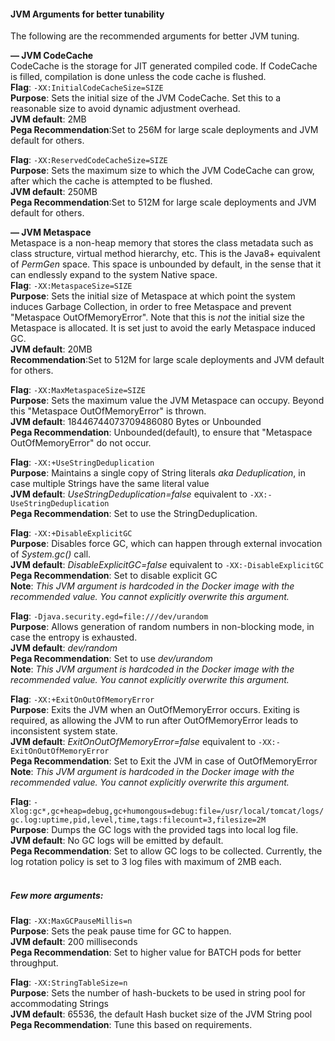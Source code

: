 #### JVM Arguments for better tunability
The following are the recommended arguments for better JVM tuning.

**— JVM CodeCache**<br>
CodeCache is the storage for JIT generated compiled code. If CodeCache is filled, compilation is done unless the code cache is flushed. <br>
**Flag**: `-XX:InitialCodeCacheSize=SIZE` <br>
**Purpose**: Sets the initial size of the JVM CodeCache. Set this to a reasonable size to avoid dynamic adjustment overhead.<br>
**JVM default**: 2MB <br>
**Pega Recommendation**:Set to 256M for large scale deployments and JVM default for others.

**Flag**: `-XX:ReservedCodeCacheSize=SIZE` <br>
**Purpose**: Sets the maximum size to which the JVM CodeCache can grow, after which the cache is attempted to be flushed. <br>
**JVM default**: 250MB<br>
**Pega Recommendation**:Set to 512M for large scale deployments and JVM default for others.<br> 

**— JVM Metaspace** <br>
Metaspace is a non-heap memory that stores the class metadata such as class structure, virtual method hierarchy, etc. 
This is the Java8+ equivalent of *PermGen* space. This space is unbounded by default, in the sense that it can endlessly expand to the system Native space.<br>
**Flag**: `-XX:MetaspaceSize=SIZE` <br>
**Purpose**: Sets the initial size of Metaspace at which point the system induces Garbage Collection, in order to free Metaspace and prevent "Metaspace OutOfMemoryError". 
 Note that this is *not* the initial size the Metaspace is allocated. It is set just to avoid the early Metaspace induced GC.<br>
 **JVM default**: 20MB <br>
**Recommendation**:Set to 512M for large scale deployments and JVM default for others.<br> 

**Flag**: `-XX:MaxMetaspaceSize=SIZE` <br>
**Purpose**: Sets the maximum value the JVM Metaspace can occupy. Beyond this "Metaspace OutOfMemoryError" is thrown.<br>
**JVM default**: 18446744073709486080 Bytes or Unbounded <br>
**Pega Recommendation**: Unbounded(default), to ensure that "Metaspace OutOfMemoryError" do not occur.<br>

**Flag**: `-XX:+UseStringDeduplication` <br>
**Purpose**: Maintains a single copy of String literals *aka Deduplication*, in case multiple Strings have the same literal value<br>
**JVM default**: *UseStringDeduplication=false* equivalent to `-XX:-UseStringDeduplication`<br>
**Pega Recommendation**: Set to use the StringDeduplication.<br>

**Flag**: `-XX:+DisableExplicitGC` <br>
**Purpose**: Disables force GC, which can happen through external invocation of *System.gc()* call.<br>
**JVM default**: *DisableExplicitGC=false* equivalent to `-XX:-DisableExplicitGC`<br>
**Pega Recommendation**: Set to disable explicit GC<br>
**Note**: *This JVM argument is hardcoded in the Docker image with the recommended value. You cannot explicitly overwrite this argument.*

**Flag**: `-Djava.security.egd=file:///dev/urandom` <br>
**Purpose**: Allows generation of random numbers in non-blocking mode, in case the entropy is exhausted.<br>
**JVM default**: *dev/random*<br>
**Pega Recommendation**: Set to use *dev/urandom* <br>
**Note**: *This JVM argument is hardcoded in the Docker image with the recommended value. You cannot explicitly overwrite this argument.*

**Flag**: `-XX:+ExitOnOutOfMemoryError` <br>
**Purpose**: Exits the JVM when an OutOfMemoryError occurs. Exiting is required, as allowing the JVM to run after OutOfMemoryError leads to inconsistent system state.<br>
**JVM default**: *ExitOnOutOfMemoryError=false* equivalent to `-XX:-ExitOnOutOfMemoryError`<br>
**Pega Recommendation**: Set to Exit the JVM in case of OutOfMemoryError <br>
**Note**: *This JVM argument is hardcoded in the Docker image with the recommended value. You cannot explicitly overwrite this argument.*

**Flag**: `-Xlog:gc*,gc+heap=debug,gc+humongous=debug:file=/usr/local/tomcat/logs/gc.log:uptime,pid,level,time,tags:filecount=3,filesize=2M` <br>
**Purpose**: Dumps the GC logs with the provided tags into local log file. <br>
**JVM default**: No GC logs will be emitted by default.<br>
**Pega Recommendation**: Set to allow GC logs to be collected. Currently, the log rotation policy is set to 3 log files with maximum of 2MB each.<br>
<br>
##### Few more arguments:
**Flag**: `-XX:MaxGCPauseMillis=n`<br>
**Purpose**: Sets the peak pause time for GC to happen.<br>
**JVM default**: 200 milliseconds<br>
**Pega Recommendation**: Set to higher value for BATCH pods for better throughput.
<br>

**Flag**: `-XX:StringTableSize=n`<br>
**Purpose**: Sets the number of hash-buckets to be used in string pool for accommodating Strings<br>
**JVM default**: 65536, the default Hash bucket size of the JVM String pool <br>
**Pega Recommendation**: Tune this based on requirements.<br>







